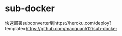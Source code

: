 # sub-docker
快速部署subconverter到https://heroku.com/deploy?template=https://github.com/maoquan512/sub-docker
